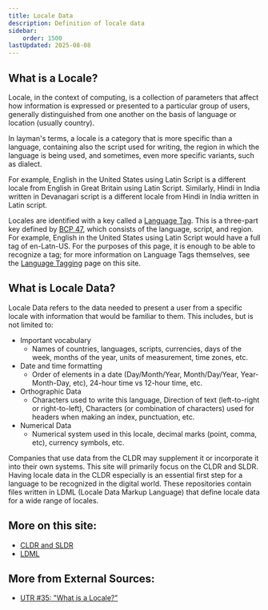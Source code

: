 ```yaml
---
title: Locale Data
description: Definition of locale data
sidebar:
    order: 1500
lastUpdated: 2025-08-08
---
```


## What is a Locale?

Locale, in the context of computing, is a collection of parameters that affect how information is expressed or presented to a particular group of users, generally distinguished from one another on the basis of language or location (usually country). 

In layman's terms, a locale is a category that is more specific than a language, containing also the script used for writing, the region in which the language is being used, and sometimes, even more specific variants, such as dialect. 

For example, English in the United States using Latin Script is a different locale from English in Great Britain using Latin Script. Similarly, Hindi in India written in Devanagari script is a different locale from Hindi in India written in Latin script. 

Locales are identified with a key called a [Language Tag][langtag]. This is a three-part key defined by [BCP 47][bcp47], which consists of the language, script, and region. For example, English in the United States using Latin Script would have a full tag of en-Latn-US. For the purposes of this page, it is enough to be able to recognize a tag; for more information on Language Tags themselves, see the [Language Tagging][langtag] page on this site.

## What is Locale Data?

Locale Data refers to the data needed to present a user from a specific locale with information that would be familiar to them. This includes, but is not limited to:
- Important vocabulary 
  - Names of countries, languages, scripts, currencies, days of the week, months of the year, units of measurement, time zones, etc.
- Date and time formatting 
  - Order of elements in a date (Day/Month/Year, Month/Day/Year, Year-Month-Day, etc), 24-hour time vs 12-hour time, etc. 
- Orthographic Data
  - Characters used to write this language, Direction of text (left-to-right or right-to-left), Characters (or combination of characters) used for headers when making an index, punctuation, etc.
- Numerical Data
  - Numerical system used in this locale, decimal marks (point, comma, etc), currency symbols, etc. 

Companies that use data from the CLDR may supplement it or incorporate it into their own systems. This site will primarily focus on the CLDR and SLDR. Having locale data in the CLDR especially is an essential first step for a language to be recognized in the digital world. These repositories contain files written in LDML (Locale Data Markup Language) that define locale data for a wide range of locales. 

## More on this site: 

- [CLDR and SLDR][cldr-and-sldr]
- [LDML][ldml]

## More from External Sources:

- [UTR #35: "What is a Locale?"][uni-utr35-localedef]

[bcp47]: https://www.rfc-editor.org/rfc/bcp/bcp47.txt
[cldr-and-sldr]: /topics/writingsystems/cldr-and-sldr
[langtag]: /topics/writingsystems/language-tagging
[ldml]: /topics/writingsystems/ldml
[uni-utr35-localedef]: https://unicode.org/reports/tr35/#Locale
